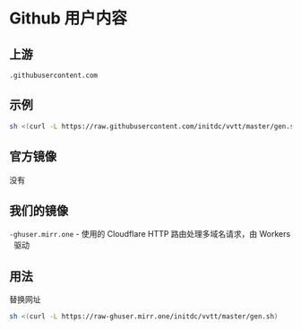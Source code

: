 # Github 用户内容

## 上游

`.githubusercontent.com`

## 示例

```sh
sh <(curl -L https://raw.githubusercontent.com/initdc/vvtt/master/gen.sh)
```

## 官方镜像

没有

## 我们的镜像

`-ghuser.mirr.one` - 使用的 Cloudflare HTTP 路由处理多域名请求，由 Workers   驱动

## 用法

替换网址

```sh
sh <(curl -L https://raw-ghuser.mirr.one/initdc/vvtt/master/gen.sh)
```
